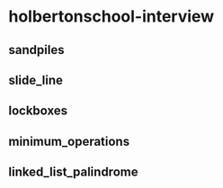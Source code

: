 # holbertonschool-interview

## sandpiles
## slide_line
## lockboxes
## minimum_operations
## linked_list_palindrome

